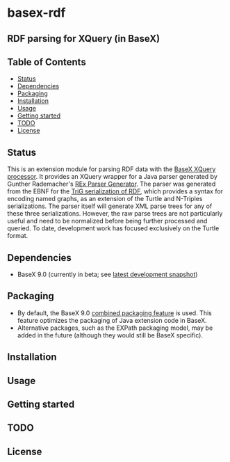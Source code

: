 # basex-rdf
## RDF parsing for XQuery (in BaseX)

## Table of Contents
- [Status](#status)
- [Dependencies](#dependencies)
- [Packaging](#packaging)
- [Installation](#installation)   
- [Usage](#usage)
- [Getting started](#getting-started)
- [TODO](#todo)
- [License](#license)

## Status

This is an extension module for parsing RDF data with the [BaseX XQuery processor](https://github.com/BaseXdb/basex). It provides an XQuery wrapper for a Java parser generated by Gunther Rademacher's [REx Parser Generator](http://www.bottlecaps.de/rex/). The parser was generated from the EBNF for the [TriG serialization of RDF](https://www.w3.org/TR/trig/), which provides a syntax for encoding named graphs, as an extension of the Turtle and N-Triples serializations. The parser itself will generate XML parse trees for any of these three serializations. However, the raw parse trees are not particularly useful and need to be normalized before being further processed and queried. To date, development work has focused exclusively on the Turtle format.

## Dependencies
* BaseX 9.0 (currently in beta; see [latest development snapshot](http://files.basex.org/releases/latest/))

## Packaging
* By default, the BaseX 9.0 [combined packaging feature](http://docs.basex.org/wiki/Repository#Combined) is used. This feature optimizes the packaging of Java extension code in BaseX.
* Alternative packages, such as the EXPath packaging model, may be added in the future (although they would still be BaseX specific).

## Installation

## Usage

## Getting started

## TODO

## License

 